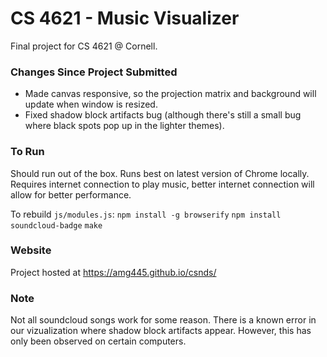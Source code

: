 # CS 4621 - Music Visualizer

Final project for CS 4621 @ Cornell.

### Changes Since Project Submitted
- Made canvas responsive, so the projection matrix and background will update when window is resized.
- Fixed shadow block artifacts bug (although there's still a small bug where black spots pop up in the lighter themes).

### To Run
Should run out of the box.  Runs best on latest version of Chrome locally.  Requires internet connection to play music, better internet connection will allow for better performance.

To rebuild `js/modules.js`:
`npm install -g browserify`
`npm install soundcloud-badge`
`make`


### Website
Project hosted at <a href="https://amg445.github.io/cs4621_final/">https://amg445.github.io/csnds/</a>


### Note
Not all soundcloud songs work for some reason.  There is a known error in our vizualization where shadow block artifacts appear.  However, this has only been observed on certain computers.
